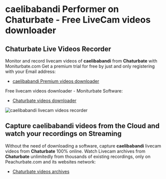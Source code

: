 # caelibabandi Performer on Chaturbate - Free LiveCam videos downloader

## Chaturbate Live Videos Recorder

Monitor and record livecam videos of **caelibabandi** from **Chaturbate** with Moniturbate.com
Get a premium trial for free by just and only registering with your Email address:
* [caelibabandi Premium videos downloader](https://moniturbate.com/request-demo-licence-key.html)

Free livecam videos downloader - Moniturbate Software:
* [Chaturbate videos downloader](https://moniturbate.com/moniturbate-download-software.html)

![caelibabandi livecam videos recorder](https://peachurnet.com/templates/moniturbate-software.png)


## Capture caelibabandi videos from the Cloud and watch your recordings on Streaming

Without the need of downloading a software, capture **caelibabandi** livecam videos from **Chaturbate** 100% online.
Watch Livecam archives from **Chaturbate** unlimitedly from thousands of existing recordings, only on Peachurbate.com and its websites network:
* [Chaturbate videos archives](https://peachurnet.com/)